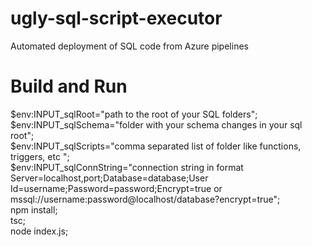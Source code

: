 # ugly-sql-script-executor
Automated deployment of SQL code from Azure pipelines

# Build and Run
$env:INPUT_sqlRoot="path to the root of your SQL folders";  
$env:INPUT_sqlSchema="folder with your schema changes in your sql root";  
$env:INPUT_sqlScripts="comma separated list of folder like functions, triggers, etc ";  
$env:INPUT_sqlConnString="connection string in format Server=localhost,port;Database=database;User Id=username;Password=password;Encrypt=true or mssql://username:password@localhost/database?encrypt=true";  
npm install;  
tsc;  
node index.js;  




